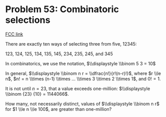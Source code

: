 # Problem 53: Combinatoric selections

[FCC link](https://www.freecodecamp.org/learn/coding-interview-prep/project-euler/problem-53-combinatoric-selections)

There are exactly ten ways of selecting three from five, 12345:

123, 124, 125, 134, 135, 145, 234, 235, 245, and 345

In combinatorics, we use the notation, $\\displaystyle \\binom 5 3 = 10$

In general, $\\displaystyle \\binom n r = \\dfrac{n!}{r!(n-r)!}$, where
$r \\le n$, $n! = n \\times (n-1) \\times ... \\times 3 \\times 2 \\times 1$,
and $0! = 1$.

It is not until $n = 23$, that a value exceeds one-million:
$\\displaystyle \\binom {23} {10} = 1144066$.

How many, not necessarily distinct, values of $\\displaystyle \\binom n r$ for
$1 \\le n \\le 100$, are greater than one-million?

